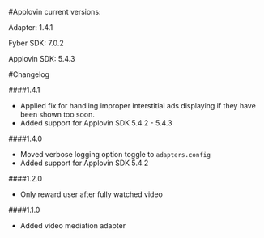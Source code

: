 #Applovin current versions:

Adapter: 1.4.1

Fyber SDK: 7.0.2

Applovin SDK: 5.4.3

#Changelog

####1.4.1
- Applied fix for handling improper interstitial ads displaying if they have been shown too soon.
- Added support for Applovin SDK 5.4.2 - 5.4.3
 
####1.4.0

- Moved verbose logging option toggle to `adapters.config`
- Added support for Applovin SDK 5.4.2

####1.2.0

- Only reward user after fully watched video

####1.1.0

- Added video mediation adapter
